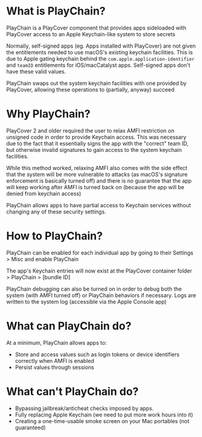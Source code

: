# What is PlayChain?

PlayChain is a PlayCover component that provides apps sideloaded with PlayCover access to an Apple Keychain-like system to store secrets

Normally, self-signed apps (eg. Apps installed with PlayCover) are not given the entitlements needed to use macOS's existing keychain facilities. This is due to Apple gating keychain behind the `com.apple.application-identifier` and `teamID` entitlements for iOS/macCatalyst apps. Self-signed apps don't have these valid values.

PlayChain swaps out the system keychain facilities with one provided by PlayCover, allowing these operations to (partially, anyway) succeed

# Why PlayChain?

PlayCover 2 and older required the user to relax AMFI restriction on unsigned code in order to provide Keychain access. This was necessary due to the fact that it essentially signs the app with the "correct" team ID, but otherwise invalid signatures to gain access to the system keychain facilities. 

While this method worked, relaxing AMFI also comes with the side effect that the system will be more vulnerable to attacks (as macOS's signature enforcement is basically turned off) and there is no guarantee that the app will keep working after AMFI is turned back on (because the app will be denied from keychain access)

PlayChain allows apps to have partial access to Keychain services without changing any of these security settings.

# How to PlayChain?

PlayChain can be enabled for each individual app by going to their Settings > Misc and enable PlayChain

The app's Keychain entries will now exist at the PlayCover container folder > PlayChain > [bundle ID]

PlayChain debugging can also be turned on in order to debug both the system (with AMFI turned off) or PlayChain behaviors if necessary. Logs are written to the system log (accessible via the Apple Console app)

# What can PlayChain do?

At a minimum, PlayChain allows apps to:
- Store and access values such as login tokens or device identifiers correctly when AMFI is enabled
- Persist values through sessions

# What **can't** PlayChain do?

- Bypassing jailbreak/anticheat checks imposed by apps.
- Fully replacing Apple Keychain (we need to put more work hours into it)
- Creating a one-time-usable smoke screen on your Mac portables (not guaranteed)
